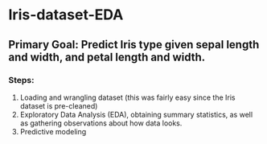 # Iris-dataset-EDA

## Primary Goal: Predict Iris type given sepal length and width, and petal length and width.


### Steps:
1. Loading and wrangling dataset (this was fairly easy since the Iris dataset is pre-cleaned)
2. Exploratory Data Analysis (EDA), obtaining summary statistics, as well as gathering observations about how data looks.
3. Predictive modeling 
